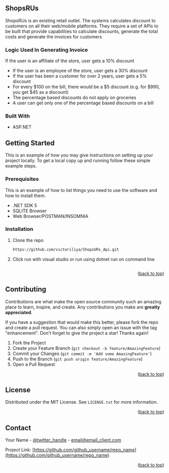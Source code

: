 <!-- ABOUT THE PROJECT -->
## ShopsRUs

ShopsRUs is an existing retail outlet. The systems calculates discount to customers on all their web/mobile platforms. 
They require a set of APIs to be built that provide capabilities to calculate discounts, generate the total costs and generate the 
invoices for customers

### Logic Used In Generating Invoice
If the user is an affiliate of the store, user gets a 10% discount
* If the user is an employee of the store, user gets a 30% discount
* If the user has been a customer for over 2 years, user gets a 5% discount
* For every $100 on the bill, there would be a $5 discount (e.g. for $990, you get 
$45 as a discount)
* The percentage based discounts do not apply on groceries
* A user can get only one of the percentage based discounts on a bill

### Built With

* ASP.NET

<!-- GETTING STARTED -->
## Getting Started

This is an example of how you may give instructions on setting up your project locally.
To get a local copy up and running follow these simple example steps.

### Prerequisites

This is an example of how to list things you need to use the software and how to install them.
* .NET SDK 5
* SQLITE Browser
* Web Browser/POSTMAN/INSOMNIA
 

### Installation

1. Clone the repo
   ```sh
   https://github.com/victoriliya/ShopsURs_Api.git
   ```
2. Click run with visual studio or run using dotnet run on command line
   ```

<p align="right">(<a href="#top">back to top</a>)</p>




<!-- CONTRIBUTING -->
## Contributing

Contributions are what make the open source community such an amazing place to learn, inspire, and create. Any contributions you make are **greatly appreciated**.

If you have a suggestion that would make this better, please fork the repo and create a pull request. You can also simply open an issue with the tag "enhancement".
Don't forget to give the project a star! Thanks again!

1. Fork the Project
2. Create your Feature Branch (`git checkout -b feature/AmazingFeature`)
3. Commit your Changes (`git commit -m 'Add some AmazingFeature'`)
4. Push to the Branch (`git push origin feature/AmazingFeature`)
5. Open a Pull Request

<p align="right">(<a href="#top">back to top</a>)</p>



<!-- LICENSE -->
## License

Distributed under the MIT License. See `LICENSE.txt` for more information.

<p align="right">(<a href="#top">back to top</a>)</p>



<!-- CONTACT -->
## Contact

Your Name - [@twitter_handle](https://twitter.com/twitter_handle) - email@email_client.com

Project Link: [https://github.com/github_username/repo_name](https://github.com/github_username/repo_name)

<p align="right">(<a href="#top">back to top</a>)</p>

